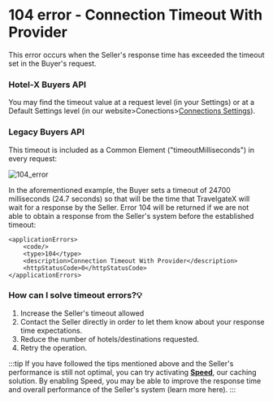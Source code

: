 ﻿---
sidebar_position: 5
---

# 104 error - Connection Timeout With Provider

This error occurs when the Seller's response time has exceeded the timeout set in the Buyer's request.

### Hotel-X Buyers API
You may find the timeout value at a request level (in your Settings) or at a Default Settings level (in our website>Conections>[Connections Settings](/kb/connections/connections-settings)).

### Legacy Buyers API
This timeout is included as a Common Element ("timeoutMilliseconds") in every request:

![104_error](https://storage.travelgate.com/kbase/104_error.jpg)

In the aforementioned example, the Buyer sets a timeout of 24700 milliseconds (24.7 seconds) so that will be the time that TravelgateX will wait for a response by the Seller. Error 104 will be returned if we are not able to obtain a response from the Seller's system before the established timeout:

```
<applicationErrors>
    <code/>
    <type>104</type>
    <description>Connection Timeout With Provider</description>
    <httpStatusCode>0</httpStatusCode>
</applicationErrors>
```

### How can I solve timeout errors?💡
1. Increase the Seller's timeout allowed
1. Contact the Seller directly in order to let them know about your response time expectations.
1. Reduce the number of hotels/destinations requested.
1. Retry the operation.

:::tip
If you have followed the tips mentioned above and the Seller's performance is still not optimal, you can try activating **[Speed](/kb/apps/smart-traffic-apps/speed/speed-app)**, our caching solution. By enabling Speed, you may be able to improve the response time and overall performance of the Seller's system (learn more here).
:::